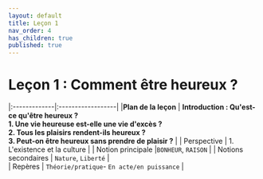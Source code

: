```yaml
---
layout: default
title: Leçon 1
nav_order: 4
has_children: true
published: true
---
```


# Leçon 1 : Comment être heureux ?


|:-------------|:------------------|
|**Plan de la leçon**           | **Introduction : Qu'est-ce qu'être heureux ?<br />1. Une vie heureuse est-elle une vie d'excès ?<br />2. Tous les plaisirs rendent-ils heureux ?<br />3. Peut-on être heureux sans prendre de plaisir ?** | 
| Perspective           | 1. L'existence et la culture | 
| Notion principale |`BONHEUR`, `RAISON`   | 
|  Notions secondaires | `Nature`, `Liberté`  |   
| Repères           | `Théorie/pratique`-  `En acte/en puissance` | 


